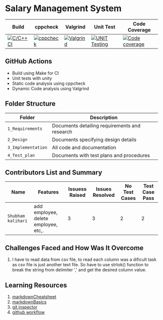 # Salary Management System

| Build | cppcheck | Valgrind | Unit Test | Code Coverage |
| ----- | -------- | -------- | --------- | ------ | 
| [![C/C++ CI](https://github.com/shubhamk09/STEPin_Mini_Project/actions/workflows/c-cpp.yml/badge.svg)](https://github.com/shubhamk09/STEPin_Mini_Project/actions/workflows/c-cpp.yml)| [![cppcheck](https://github.com/shubhamk09/STEPin_Mini_Project/actions/workflows/cppcheck.yml/badge.svg)](https://github.com/shubhamk09/STEPin_Mini_Project/actions/workflows/cppcheck.yml) | [![Valgrind](https://github.com/shubhamk09/STEPin_Mini_Project/actions/workflows/valgrind.yml/badge.svg)](https://github.com/shubhamk09/STEPin_Mini_Project/actions/workflows/valgrind.yml) | [![UNIT Testing](https://github.com/shubhamk09/STEPin_Mini_Project/actions/workflows/unit_Testing.yml/badge.svg)](https://github.com/shubhamk09/STEPin_Mini_Project/actions/workflows/unit_Testing.yml) | [![Code coverage](https://github.com/shubhamk09/STEPin_Mini_Project/actions/workflows/codeCoverage.yml/badge.svg)](https://github.com/shubhamk09/STEPin_Mini_Project/actions/workflows/codeCoverage.yml) |


## GitHub Actions
* Build using Make for CI
* Unit tests with unity
* Static code analysis using cppcheck
* Dynamic Code analysis using Valgrind

## Folder Structure
Folder             | Description
-------------------| -----------------------------------------
`1_Requirements`   | Documents detailing requirements and research
`2_Design`         | Documents specifying design details
`3_Implementation` | All code and documentation
`4_Test_plan`      | Documents with test plans and procedures

## Contributors List and Summary

|  Name   |    Features    | Issuess Raised |Issues Resolved|No Test Cases|Test Case Pass|
|---------|----------------|----------------|---------------|-------------|--------------|
| `Shubham kalihari`  | add employee, delete employee, etc,.    | 3     | 3   | 2   | 2|     
     

## Challenges Faced and How Was It Overcome

1. I have to read data from csv file, to read each column was a dificult task as csv file is just another text file. So have to use strtok() function to break the string from delimiter ',' and get the desired column value. 

## Learning Resources
1. [markdownCheatsheet](https://github.com/adam-p/markdown-here/wiki/Markdown-Cheatsheet)
2. [markdownBasics](https://guides.github.com/features/mastering-markdown/)
3. [git inspector](https://github.com/ejwa/gitinspector.git)
4. [github workflow](https://docs.github.com/en/actions/learn-github-action)
